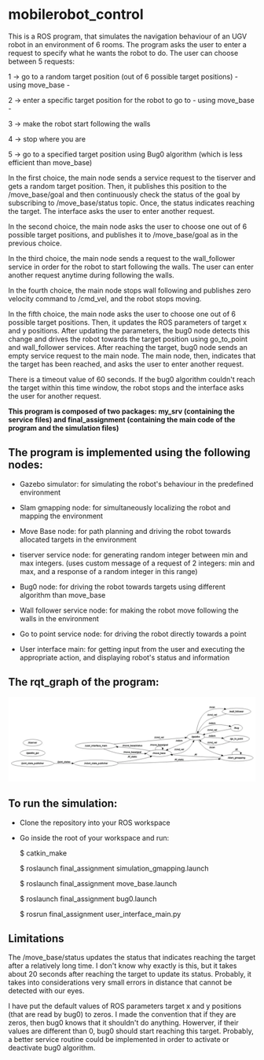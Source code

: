 # mobilerobot_control

This is a ROS program, that simulates the navigation behaviour of an UGV robot in an environment of 6 rooms. The program asks the user to enter 
a request to specify what he wants the robot to do. The user can choose between 5 requests:

1 -> go to a random target position (out of 6 possible target positions) - using move_base -

2 -> enter a specific target position for the robot to go to  - using move_base -

3 -> make the robot start following the walls

4 -> stop where you are

5 -> go to a specified target position using Bug0 algorithm (which is less efficient than move_base)

In the first choice, the main node sends a service request to the tiserver and gets a random target position. Then, it publishes this position to the /move_base/goal and 
then continuously check the status of the goal by subscribing to /move_base/status topic. Once, the status indicates reaching the target. The interface asks the user to enter
another request.

In the second choice, the main node asks the user to choose one out of 6 possible target positions, and publishes it to /move_base/goal as in the previous choice. 

In the third choice, the main node sends a request to the wall_follower service in order for the robot to start following the walls. The user can enter another request anytime
during following the walls. 

In the fourth choice, the main node stops wall following and publishes zero velocity command to /cmd_vel, and the robot stops moving.

In the fifth choice, the main node asks the user to choose one out of 6 possible target positions. Then, it updates the ROS parameters of target x and y positions. After updating the parameters, the bug0 node detects this change and drives the robot towards the target position using go_to_point and wall_follower services. After reaching the
target, bug0 node sends an empty service request to the main node. The main node, then, indicates that the target has been reached, and asks the user to enter another request.

There is a timeout value of 60 seconds. If the bug0 algorithm couldn't reach the target within this time window, the robot stops and the interface asks the user for another request. 




**This program is composed of two packages: my_srv (containing the service files) and final_assignment (containing the main code of the program and the simulation files)**


## The program is implemented using the following nodes: 

- Gazebo simulator: for simulating the robot's behaviour in the predefined environment

- Slam gmapping node: for simultaneously localizing the robot and mapping the environment

- Move Base node: for path planning and driving the robot towards allocated targets in the environment

- tiserver service node: for generating random integer between min and max integers. (uses custom message of a request of 2 integers: min and max, and a response of a random integer in this range)

- Bug0 node: for driving the robot towards targets using different algorithm than move_base 

- Wall follower service node: for making the robot move following the walls in the environment

- Go to point service node: for driving the robot directly towards a point

- User interface main: for getting input from the user and executing the appropriate action, and displaying robot's status and information

## The rqt_graph of the program: 

![alt text](https://github.com/yaraalaa0/mobilerobot_control/blob/main/graph_2.PNG)



## To run the simulation:

- Clone the repository into your ROS workspace

- Go inside the root of your workspace and run:

  $ catkin_make

  $ roslaunch final_assignment simulation_gmapping.launch
  
  $ roslaunch final_assignment move_base.launch
  
  $ roslaunch final_assignment bug0.launch
  
  $ rosrun final_assignment user_interface_main.py


## Limitations

 The /move_base/status updates the status that indicates reaching the target after a relatively long time. I don't know why exactly is this, but it takes about 20 seconds after reaching the target to update its status. Probably, it takes into considerations very small errors in distance that cannot be detected with our eyes. 
 
 I have put the default values of ROS parameters target x and y positions (that are read by bug0) to zeros. I made the convention that if they are zeros, then bug0 knows that it shouldn't do anything. Howerver, if their values are different than 0, bug0 should start reaching this target. Probably, a better service routine could be implemented in order to activate or deactivate bug0 algorithm. 

